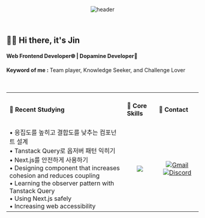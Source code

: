 <div align = "center">
  
![header](https://capsule-render.vercel.app/api?type=Venom&color=f0f8ff&text=Experiment%20PlayGround%20&fontSize=50&fontColor=b0ceff&animation=fadeIn&fontAlignY=55)


<br/>

<section alt="self-introduce" align="left">
<h2 align="left"> 👨‍💻 Hi there, it's Jin </h2>
<h4 align="left"> Web Frontend Developer🌐 | Dopamine Developer🤩 </h3>

  <div>
    <strong>Keyword of me : </strong>
    Team player, Knowledge Seeker, and Challenge Lover
  </div>
</section>



<br/>
<br/>

<table style="width: 100%;">
   <tr>
    <td align="left"><h4>📖 Recent Studying </h4></td> 
    <td align="left"><h4>🚀 Core Skills</h4></td>
    <td align="left"><h4>🤗 Contact</h4></td>
  </tr>
  <tr>
    <td align="left">
      <div> • 응집도를 높히고 결합도를 낮추는 컴포넌트 설계</div>
      <div> • Tanstack Query로 옵저버 패턴 익히기</div>
      <div> • Next.js를 안전하게 사용하기</div>
      <div> • Designing component that increases cohesion and reduces coupling </div>
      <div> • Learning the observer pattern with Tanstack Query </div>
      <div> • Using Next.js safely </div>
      <div> • Increasing web accessibility</div>
    </td>
    <td align="center">
      <img src="https://skillicons.dev/icons?i=js,ts,react,nextjs,tailwindcss,sass,redux,vite,postman,pnpm,git,figma&perline=6" />
    </td>
    <td align="center">
      <a href="mailto:hyunjinb394@gmail.com">
        <img src="https://skillicons.dev/icons?i=gmail" alt="Gmail">
      </a>
      <a href="https://discord.com">
        <img src="https://skillicons.dev/icons?i=discord" alt="Discord">
      </a>
    </td>
  </tr>
</table>


<br/>
<br/>
</div>



